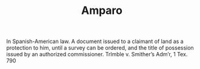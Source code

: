 ---
title: Amparo
permalink: "/definitions/amparo.html"
body: In Spanish-American law. A document issued to a claimant of land as a protection
  to him, until a survey can be ordered, and the title of possession issued by an
  authorized commissioner. Trlmble v. Smither’s Adm’r, 1 Tex. 790
published_at: '2018-07-07'
layout: post
---
